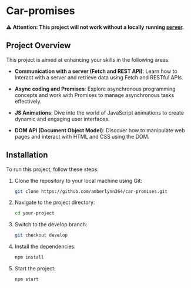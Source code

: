 # Сar-promises

⚠️ **Attention: This project will not work without a locally running [server](#installation).**

## Project Overview

This project is aimed at enhancing your skills in the following areas:

- **Communication with a server (Fetch and REST API)**: Learn how to interact with a server and retrieve data using Fetch and RESTful APIs.

- **Async coding and Promises**: Explore asynchronous programming concepts and work with Promises to manage asynchronous tasks effectively.

- **JS Animations**: Dive into the world of JavaScript animations to create dynamic and engaging user interfaces.

- **DOM API (Document Object Model)**: Discover how to manipulate web pages and interact with HTML and CSS using the DOM.

## Installation

To run this project, follow these steps:

1. Clone the repository to your local machine using Git:

   ```bash
   git clone https://github.com/amberlynn364/car-promises.git
   ```
2. Navigate to the project directory:
   ```bash
   cd your-project
   ```
3. Switch to the develop branch:
   ```bash
   git checkout develop
   ```
4. Install the dependencies:
   ```bash
   npm install
   ```
5. Start the project:
   ```bash
   npm start
   ```